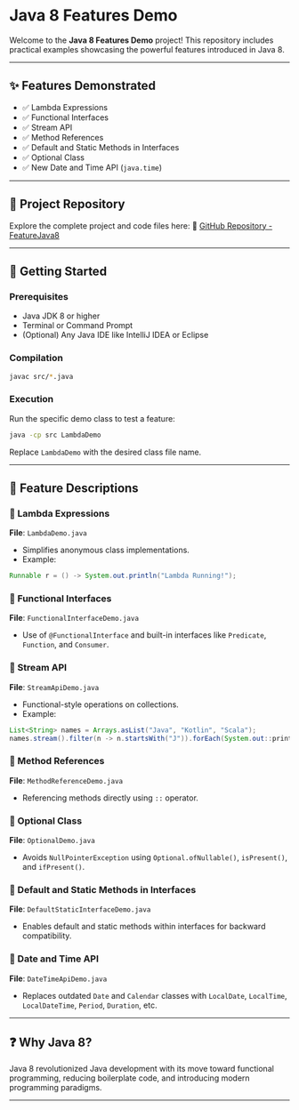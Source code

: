 # Java 8 Features Demo

Welcome to the **Java 8 Features Demo** project! This repository includes practical examples showcasing the powerful features introduced in Java 8.

---

## ✨ Features Demonstrated

- ✅ Lambda Expressions
- ✅ Functional Interfaces
- ✅ Stream API
- ✅ Method References
- ✅ Default and Static Methods in Interfaces
- ✅ Optional Class
- ✅ New Date and Time API (`java.time`)

---

## 📂 Project Repository

Explore the complete project and code files here: 🔗 [GitHub Repository - FeatureJava8](https://github.com/ASHASALANTRY/FeatureJava8)

---

## 🚀 Getting Started

### Prerequisites

- Java JDK 8 or higher
- Terminal or Command Prompt
- (Optional) Any Java IDE like IntelliJ IDEA or Eclipse

### Compilation

```bash
javac src/*.java
```

### Execution

Run the specific demo class to test a feature:

```bash
java -cp src LambdaDemo
```

Replace `LambdaDemo` with the desired class file name.

---

## 🧠 Feature Descriptions

### 🔹 Lambda Expressions

**File**: `LambdaDemo.java`

- Simplifies anonymous class implementations.
- Example:

```java
Runnable r = () -> System.out.println("Lambda Running!");
```

### 🔹 Functional Interfaces

**File**: `FunctionalInterfaceDemo.java`

- Use of `@FunctionalInterface` and built-in interfaces like `Predicate`, `Function`, and `Consumer`.

### 🔹 Stream API

**File**: `StreamApiDemo.java`

- Functional-style operations on collections.
- Example:

```java
List<String> names = Arrays.asList("Java", "Kotlin", "Scala");
names.stream().filter(n -> n.startsWith("J")).forEach(System.out::println);
```

### 🔹 Method References

**File**: `MethodReferenceDemo.java`

- Referencing methods directly using `::` operator.

### 🔹 Optional Class

**File**: `OptionalDemo.java`

- Avoids `NullPointerException` using `Optional.ofNullable()`, `isPresent()`, and `ifPresent()`.

### 🔹 Default and Static Methods in Interfaces

**File**: `DefaultStaticInterfaceDemo.java`

- Enables default and static methods within interfaces for backward compatibility.

### 🔹 Date and Time API

**File**: `DateTimeApiDemo.java`

- Replaces outdated `Date` and `Calendar` classes with `LocalDate`, `LocalTime`, `LocalDateTime`, `Period`, `Duration`, etc.

---

## ❓ Why Java 8?

Java 8 revolutionized Java development with its move toward functional programming, reducing boilerplate code, and introducing modern programming paradigms.

---


